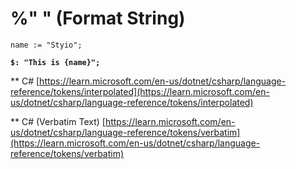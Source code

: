 # %" " (Format String)

<pre><code>name := "Styio";
<strong>
</strong><strong>$: "This is {name}";
</strong></code></pre>

\*\* C# [https://learn.microsoft.com/en-us/dotnet/csharp/language-reference/tokens/interpolated](https://learn.microsoft.com/en-us/dotnet/csharp/language-reference/tokens/interpolated)

\*\* C# (Verbatim Text) [https://learn.microsoft.com/en-us/dotnet/csharp/language-reference/tokens/verbatim](https://learn.microsoft.com/en-us/dotnet/csharp/language-reference/tokens/verbatim)



